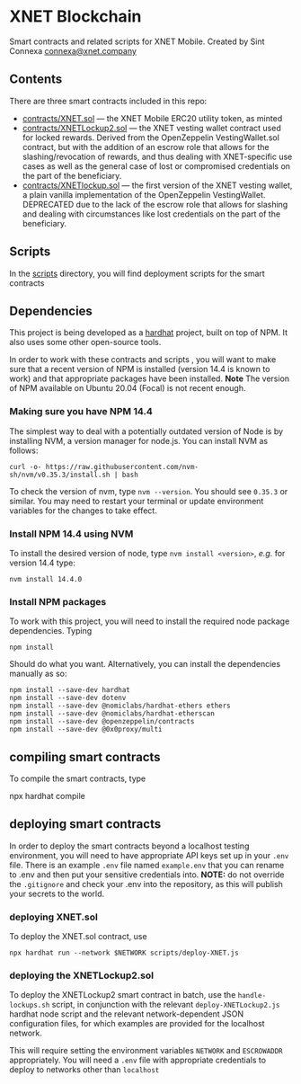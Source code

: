 # XNET Blockchain
Smart contracts and related scripts for XNET Mobile. Created by Sint
Connexa <connexa@xnet.company>

## Contents

There are three smart contracts included in this repo:

* [contracts/XNET.sol](contracts/XNET.sol) &mdash; the XNET Mobile ERC20 utility token, as minted
* [contracts/XNETLockup2.sol](contracts/XNETLockup2.sol) &mdash; the
   XNET vesting wallet contract used for locked rewards. Derived from
   the OpenZeppelin VestingWallet.sol contract, but with the addition
   of an escrow role that allows for the slashing/revocation of
   rewards, and thus dealing with XNET-specific use cases as well as
   the general case of lost or compromised credentials on the part of
   the beneficiary.
* [contracts/XNETlockup.sol](contracts/XNETlockup.sol) &mdash; the
  first version of the XNET vesting wallet, a plain vanilla
  implementation of the OpenZeppelin VestingWallet. DEPRECATED due to
  the lack of the escrow role that allows for slashing and dealing
  with circumstances like lost credentials on the part of the
  beneficiary.

## Scripts
In the [scripts](./scripts) directory, you will find deployment
scripts for the smart contracts

## Dependencies
This project is being developed as a
[hardhat](https://hardhat.org/getting-started/) project, built on top
of NPM.  It also uses some other open-source tools.

In order to work with these contracts and scripts , you will want to
make sure that a recent version of NPM is installed (version 14.4 is
known to work) and that appropriate packages have been
installed. **Note** The version of NPM available on Ubuntu 20.04
(Focal) is not recent enough.

### Making sure you have NPM 14.4
The simplest way to deal with a potentially outdated version of Node
is by installing NVM, a version manager for node.js.  You can install
NVM as follows:

	curl -o- https://raw.githubusercontent.com/nvm-sh/nvm/v0.35.3/install.sh | bash
	
To check the version of nvm, type `nvm --version`.  You should see
`0.35.3` or similar. You may need to restart your terminal or update
environment variables for the changes to take effect.

### Install NPM 14.4 using NVM

To install the desired version of node, type `nvm install <version>`,
*e.g.* for version 14.4 type:

	nvm install 14.4.0
	
### Install NPM packages

To work with this project, you will need to install the required node
package dependencies. Typing

	npm install
	
Should do what you want. Alternatively, you can install the
dependencies manually as so:

	npm install --save-dev hardhat
	npm install --save-dev dotenv
	npm install --save-dev @nomiclabs/hardhat-ethers ethers 
	npm install --save-dev @nomiclabs/hardhat-etherscan
	npm install --save-dev @openzeppelin/contracts
	npm install --save-dev @0x0proxy/multi

## compiling smart contracts
To compile the smart contracts, type

   npx hardhat compile

## deploying smart contracts

In order to deploy the smart contracts beyond a localhost testing
environment, you will need to have appropriate API keys set up in your
`.env` file. There is an example `.env` file named `example.env` that
you can rename to .env and then put your sensitive credentials
into. **NOTE:** do not override the `.gitignore` and check your .env
into the repository, as this will publish your secrets to the world.

### deploying XNET.sol
To deploy the XNET.sol contract, use

	npx hardhat run --network $NETWORK scripts/deploy-XNET.js
	
### deploying the XNETLockup2.sol

To deploy the XNETLockup2 smart contract in batch, use the
`handle-lockups.sh` script, in conjunction with the relevant
`deploy-XNETLockup2.js` hardhat node script and the relevant
network-dependent JSON configuration files, for which examples are
provided for the localhost network.

This will require setting the environment variables `NETWORK` and
`ESCROWADDR` appropriately. You will need a `.env` file with appropriate
credentials to deploy to networks other than `localhost`
